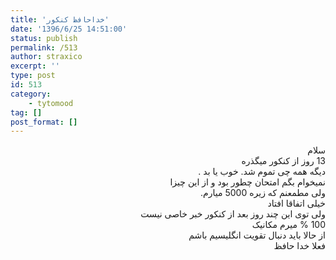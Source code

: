 ```yaml
---
title: 'خداحافظ کنکور'
date: '1396/6/25 14:51:00'
status: publish
permalink: /513
author: straxico
excerpt: ''
type: post
id: 513
category:
    - tytomood
tag: []
post_format: []
---
```

<div dir="ltr" style="text-align: left"><div dir="rtl" style="text-align: right">سلام</div><div dir="rtl" style="text-align: right">13 روز از کنکور میگذره</div><div dir="rtl" style="text-align: right">دیگه همه چی تموم شد. خوب یا بد .</div><div dir="rtl" style="text-align: right">نمیخوام بگم امتحان چطور بود و از این چیزا</div><div dir="rtl" style="text-align: right">ولی مطمعنم که زیره 5000 میارم.</div><div dir="rtl" style="text-align: right">خیلی اتفاقا افتاد</div><div dir="rtl" style="text-align: right">ولی توی این چند روز بعد از کنکور خبر خاصی نیست</div><div dir="rtl" style="text-align: right">100 % میرم مکانیک</div><div dir="rtl" style="text-align: right">از حالا باید دنبال تقویت انگلیسیم باشم</div><div dir="rtl" style="text-align: right">فعلا خدا حافظ</div><div dir="rtl" style="text-align: right"></div></div>